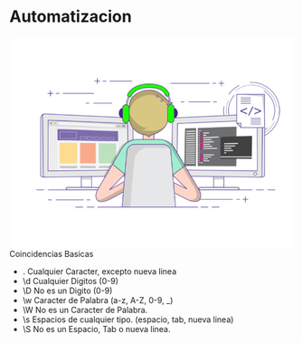 # Automatizacion
<img align="right" alt="GIF" src="https://raw.githubusercontent.com/devSouvik/devSouvik/master/gif3.gif" width="500"/>

Coincidencias Basicas 

-  .   Cualquier Caracter, excepto nueva linea
- \d   Cualquier Digitos (0-9)
- \D   No es un Digito (0-9)
- \w   Caracter de Palabra (a-z, A-Z, 0-9, _)
- \W   No es un Caracter de Palabra.
- \s   Espacios de cualquier tipo. (espacio, tab, nueva linea)
- \S   No es un Espacio, Tab o nueva linea.
